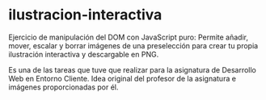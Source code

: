 # ilustracion-interactiva
Ejercicio de manipulación del DOM con JavaScript puro: Permite añadir, mover, escalar y borrar imágenes de una preselección para crear tu propia ilustración interactiva y descargable en PNG.

Es una de las tareas que tuve que realizar para la asignatura de Desarrollo Web en Entorno Cliente. Idea original del profesor de la asignatura e imágenes proporcionadas por él.
